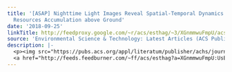 ```yaml
---
title: '[ASAP] Nighttime Light Images Reveal Spatial-Temporal Dynamics of Global Anthropogenic
  Resources Accumulation above Ground'
date: '2018-09-25'
linkTitle: http://feedproxy.google.com/~r/acs/esthag/~3/XGnmmwuFmpU/acs.est.8b02838
source: 'Environmental Science & Technology: Latest Articles (ACS Publications)'
description: |-
  <p><img src="https://pubs.acs.org/appl/literatum/publisher/achs/journals/content/esthag/0/esthag.ahead-of-print/acs.est.8b02838/20180925/images/medium/es-2018-02838q_0005.gif" alt="TOC Graphic"/></p><div><cite>Environmental Science & Technology</cite></div><div>DOI: 10.1021/acs.est.8b02838</div><div class="feedflare">
  <a href="http://feeds.feedburner.com/~ff/acs/esthag?a=XGnmmwuFmpU:UsEaeNq6GK8:yIl2AUoC8zA"><img src="http://feeds.feedburner.com/~ff/acs/esthag?d=yIl2AUoC8zA" border="0"></img></a>
---
```

